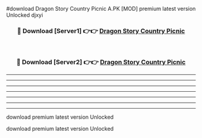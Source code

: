 #download Dragon Story Country Picnic A.PK [MOD] premium latest version Unlocked djxyi 



<div align="center">
<h3>🔴 Download [Server1] 👉👉 <a href="https://download1apk.web.app/">Dragon Story Country Picnic</a></h3><br>

<h3>🔴 Download [Server2] 👉👉 <a href="https://download1apk.web.app/">Dragon Story Country Picnic</a></h3>
</div>





----------------------------------------------------------

----------------------------------------------------------

----------------------------------------------------------

----------------------------------------------------------

----------------------------------------------------------

----------------------------------------------------------

----------------------------------------------------------

download premium latest version Unlocked

download premium latest version Unlocked
